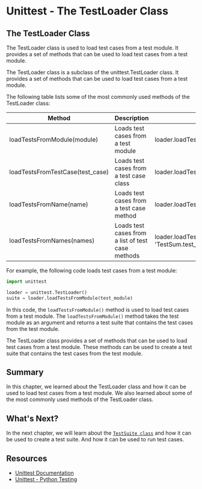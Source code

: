 # Unittest - The TestLoader Class

## The TestLoader Class

The TestLoader class is used to load test cases from a test module. It provides a set of methods that can be used to load test cases from a test module.

The TestLoader class is a subclass of the unittest.TestLoader class. It provides a set of methods that can be used to load test cases from a test module.

The following table lists some of the most commonly used methods of the TestLoader class:

| Method | Description | Example |
| --- | --- | --- |
| loadTestsFromModule(module) | Loads test cases from a test module | loader.loadTestsFromModule(test_module) |
| loadTestsFromTestCase(test_case) | Loads test cases from a test case class | loader.loadTestsFromTestCase(TestSum) |
| loadTestsFromName(name) | Loads test cases from a test case method | loader.loadTestsFromName('TestSum.test_sum') |
| loadTestsFromNames(names) | Loads test cases from a list of test case methods | loader.loadTestsFromNames(['TestSum.test_sum', 'TestSum.test_sub']) |

For example, the following code loads test cases from a test module:

```python
import unittest

loader = unittest.TestLoader()
suite = loader.loadTestsFromModule(test_module)
```

In this code, the `loadTestsFromModule()` method is used to load test cases from a test module. The `loadTestsFromModule()` method takes the test module as an argument and returns a test suite that contains the test cases from the test module.

The TestLoader class provides a set of methods that can be used to load test cases from a test module. These methods can be used to create a test suite that contains the test cases from the test module.

## Summary

In this chapter, we learned about the TestLoader class and how it can be used to load test cases from a test module. We also learned about some of the most commonly used methods of the TestLoader class.

## What's Next?

In the next chapter, we will learn about the [`TestSuite class`](assets/unittest/4_TestSuite_Class.md) and how it can be used to create a test suite. And how it can be used to run test cases.

## Resources

- [Unittest Documentation](http://docs.python.org/library/unittest.html)
- [Unittest - Python Testing](https://realpython.com/python-testing/)
